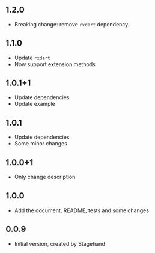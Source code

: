 ## 1.2.0

-   Breaking change: remove `rxdart` dependency

## 1.1.0
-   Update `rxdart`
-   Now support extension methods

## 1.0.1+1
-   Update dependencies
-   Update example

## 1.0.1
-   Update dependencies
-   Some minor changes

## 1.0.0+1
-   Only change description

## 1.0.0

-   Add the document, README, tests and some changes

##  0.0.9

- Initial version, created by Stagehand

